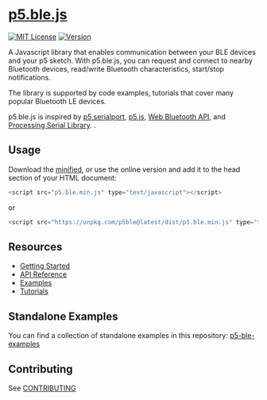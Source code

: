 # [p5.ble.js](https://yining1023.github.io/p5ble-website)
[![MIT License](https://img.shields.io/npm/l/express.svg?style=flat-square&registry_uri=https%3A%2F%2Fregistry.npmjs.com)](https://opensource.org/licenses/MIT) [![Version](https://img.shields.io/npm/v/p5ble.svg?style=flat-square)](https://www.npmjs.com/package/p5ble)

A Javascript library that enables communication between your BLE devices and your p5 sketch. With p5.ble.js, you can request and connect to nearby Bluetooth devices, read/write Bluetooth characteristics, start/stop notifications.

The library is supported by code examples, tutorials that cover many popular Bluetooth LE devices.

p5.ble.js is inspired by [p5.serialport](https://github.com/vanevery/p5.serialport), [p5.js](https://p5js.org/), [Web Bluetooth API](https://developer.mozilla.org/en-US/docs/Web/API/Web_Bluetooth_API), and [Processing Serial Library](https://processing.org/reference/libraries/serial/index.html).
.

## Usage

Download the [minified](https://unpkg.com/p5ble@latest/dist/p5.ble.min.js), or use the online version and add it to the head section of your HTML document:

```javascript
<script src="p5.ble.min.js" type="text/javascript"></script>
```
or 
```javascript
<script src="https://unpkg.com/p5ble@latest/dist/p5.ble.min.js" type="text/javascript"></script>
```

## Resources

- [Getting Started](https://yining1023.github.io/p5ble-website/docs/getstarted)
- [API Reference](https://yining1023.github.io/p5ble-website/docs/api)
- [Examples](https://yining1023.github.io/p5ble-website/docs/quick-start)
- [Tutorials](http://localhost:3000/p5ble-website/blog/)

## Standalone Examples

You can find a collection of standalone examples in this repository: [p5-ble-examples](https://github.com/yining1023/p5-ble-examples) 

## Contributing

See [CONTRIBUTING](CONTRIBUTING.md)
